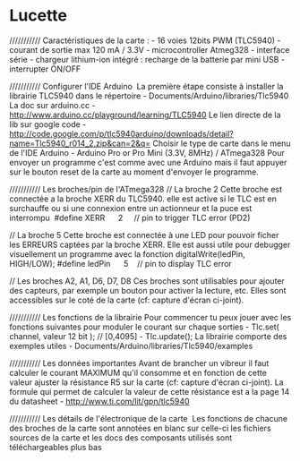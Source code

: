 Lucette
===========
/////////// Caractéristiques de la carte :
	- 16 voies 12bits PWM (TLC5940)
	- courant de sortie max 120 mA / 3.3V
	- microcontroller Atmeg328
	- interface série
	- chargeur lithium-ion intégré : recharge de la batterie par mini USB
	- interrupter ON/OFF

/////////// Configurer l'IDE Arduino 
La première étape consiste à installer la librairie TLC5940 dans le répertoire
	- Documents/Arduino/libraries/Tlc5940
La doc sur arduino.cc
	- http://www.arduino.cc/playground/learning/TLC5940
Le lien directe de la lib sur google code
	- http://code.google.com/p/tlc5940arduino/downloads/detail?name=Tlc5940_r014_2.zip&can=2&q=
Choisir le type de carte dans le menu de l'IDE Arduino
	- Arduino Pro or Pro Mini (3.3V, 8MHz) / ATmega328
Pour envoyer un programme c'est comme avec une Arduino mais il faut appuyer sur le bouton reset de la carte au moment d'envoyer le programme.

/////////// Les broches/pin de l'ATmega328
// La broche 2
Cette broche est connectée a la broche XERR du TLC5940. elle est active si le TLC est en surchauffe ou si une connexion entre un actionneur et la puce est interrompu 
	#define XERR      2     // pin to trigger TLC error (PD2)

// La broche 5
Cette broche est connectée à une LED pour pouvoir ficher les ERREURS captées par la broche XERR.
Elle est aussi utile pour debugger visuellement un programme avec la fonction digitalWrite(ledPin, HIGH/LOW);
	#define ledPin      5    // pin to display TLC error

// Les broches A2, A1, D6, D7, D8
Ces broches sont utilisables pour ajouter des capteurs, par exemple un bouton pour activer la lecture, etc.
Elles sont accessibles sur le coté de la carte (cf: capture d'écran ci-joint).

/////////// Les fonctions de la librairie
Pour commencer tu peux jouer avec les fonctions suivantes pour moduler le courant sur chaque sorties
	- Tlc.set( channel, valeur 12 bit ); // [0,4095]
	- Tlc.update();
La librairie comporte des exemples utiles
	- Documents/Arduino/libraries/Tlc5940/examples

/////////// Les données importantes
Avant de brancher un vibreur il faut calculer le courant MAXIMUM qu'il consomme et en fonction de cette valeur ajuster la résistance R5 sur la carte (cf: capture d'écran ci-joint).
La formule qui permet de calculer la valeur de cette résistance est a la page 14 du datasheet
	- http://www.ti.com/lit/gpn/tlc5940

/////////// Les détails de l'électronique de la carte 
Les fonctions de chacune des broches de la carte sont annotées en blanc sur celle-ci
les fichiers sources de la carte et les docs des composants utilisés sont téléchargeables plus bas
